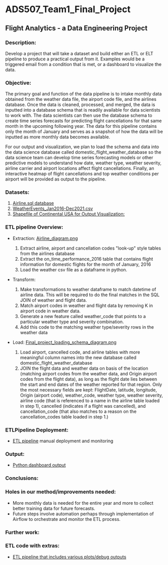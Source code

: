 # ADS507_Team1_Final_Project
## Flight Analytics - a Data Engineering Project  

### Description:
Develop a project that will take a dataset and build either an ETL or ELT pipeline to produce a practical output from it. Examples would be a triggered email from a condition that is met, or a dashboard to visualize the data.

### Objective:

The primary goal and function of the data pipeline is to intake monthly data obtained from the weather data file, the airport code file, and the airlines database. Once the data is cleaned, processed, and merged, the data is inputted into a database schema that is readily available for data scientists to work with. The data scientists can then use the database schema to create time series forecasts for predicting flight cancellations for that same month in the upcoming following year. The data for this pipeline contains only the month of January and serves as a snapshot of how the data will be inputted as more monthly data becomes available. 
 
For our output and visualization, we plan to load the schema and data into the data science database called domestic_flight_weather_database so the data science team can develop time series forecasting models or other predictive models to understand how date, weather type, weather severity, airline carrier and airport locations affect flight cancellations. Finally, an interactive heatmap of flight cancellations and top weather conditions per airport will be provided as output to the pipeline. 


### Datasets:
1.  [Airline.sql database](https://relational.fit.cvut.cz/dataset/Airline)
2.  [WeatherEvents_Jan2016-Dec2021.csv](https://www.kaggle.com/datasets/sobhanmoosavi/us-weather-events)
3.  [Shapefile of Continental USA for Output Visualization:](https://catalog.data.gov/dataset/tiger-line-shapefile-2017-nation-u-s-current-state-and-equivalent-national)

### ETL pipeline Overview:
* Extraction: [Airline_diagram.png](latest_code/source_data_schema_diagram.png)
  
  1. Extract airline, airport and cancellation codes "look-up" style tables from the airlines database
  2. Extract the on_time_performance_2016 table that contains flight information for domestic flights for the month of January, 2016
  3. Load the weather csv file as a dataframe in python.
  
* Transform: 

  1. Make transformations to weather dataframe to match datetime of airline data. This will be required to do the final matches in the SQL JOIN of weather and flight data.
  2. Match airport codes in weather and flight data by removing K in airport code in weather data.
  3. Generate a new feature called weather_code that points to a particular weather type and severity combination.
  4. Add this code to the matching weather type/severity rows in the weather data
  
* Load: [Final_project_loading_schema_diagram.png](latest_code/load_outputdata_schema_diagram.png)

  1. Load airport, cancelled code, and airline tables with more meaningful column names into the new database called domestic_flight_weather_database
  2. JOIN the flight data and weather data on basis of the location (matching airport codes from the weather data, and Origin airport codes from the flight data), as long as the flight date lies between the start and end dates of the weather reported for that region. Only the most necessary fields are kept: FlightDate, latitude, longitude, Origin (airport code), weather_code, weather type, weather severity, airline code (that is referenced to a name in the airline table loaded in step 1), cancelled (indicates if a flight was cancelled), and cancellation_code (that also matches to a reason on the cancellation_codes table loaded in step 1.)
  
  
### ETLPipeline Deployment:
* [ETL pipeline](latest_code/Flight_Analytics_ETL_output.ipynb) manual deployment and monitoring

### Output:
* [Python dashboard output](https://github.com/fausa/ADS507_Team1_Final_Project/tree/main/latest_code/Continental_USA_Flight_Cancellations_top_weather_conditions_January_2016.html)


### Conclusions:

### Holes in our method/improvements needed:
* More monthly data is needed for the entire year and more to collect better training data for future forecasts.
* Future steps involve automation perhaps through implementation of Airflow to orchestrate and monitor the ETL process.

### Further work:

### ETL code with extras:
* [ETL pipeline that includes various plots/debug outputs](latest_code/Final_project_1.ipynb) 

